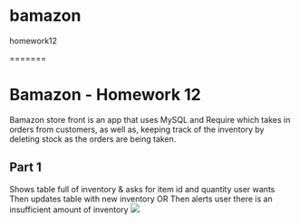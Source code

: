 # bamazon
homework12

=======
# Bamazon - Homework 12
Bamazon store front is an app that uses MySQL and Require which takes in orders from customers, as well as, keeping track of the inventory by deleting stock as the orders are being taken.


## Part 1
Shows table full of inventory & asks for item id and quantity user wants
Then updates table with new inventory 
OR
Then alerts user there is an insufficient amount of inventory
![](https://media.giphy.com/media/MC2p4LiuelqK7E5Piw/giphy.gif)

